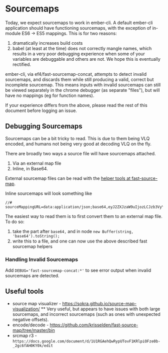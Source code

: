 # Sourcemaps

Today, we expect sourcemaps to work in ember-cli. A default ember-cli
application should have functioning sourcemaps, with the exception of in-module
ES6 -> ES5 mappings. This is for two reasons:

1. dramatically increases build costs
2. babel (at least at the time) does not correctly mangle names, which results in
   a very poor debugging experience when some of your variables are debuggable
   and others are not. We hope this is eventually rectified.

ember-cli, via ef4/fast-sourcemap-concat, attempts to detect invalid sourcemaps,
and discards them while still producing a valid, correct but incomplete
sourcemap. This means inputs with invalid sourcemaps can still be viewed
separately in the chrome debugger (as separate "files"), but will have no
mappings (eg for function names).

If your experience differs from the above, please read the rest of
this document before logging an issue.

## Debugging Sourcemaps

Sourcemaps can be a bit tricky to read. This is due to them being VLQ encoded,
and humans not being very good at decoding VLQ on the fly.

There are broadly two ways a source file will have sourcemaps attached.

1. Via an external map file
2. Inline, in Base64.

External sourcemap files can be read with the [helper tools at
fast-source-map](https://github.com/krisselden/fast-source-map/tree/master/bin).

Inline sourcemaps will look something like

```
//# sourceMappingURL=data:application/json;base64,eyJ2ZXJzaW9uIjozLCJzb3VyY2VzIjpbImlubmVyL2ZpcnN0LmpzIiwiaW5uZXIvc2Vjb25kLmpzIl0sInNvdXJjZXNDb250ZW50IjpbImZ1bmN0aW9uIG1lYW5pbmdPZkxpZmUoKSB7XG4gIHRocm93IG5ldyBFcnJvcig0Mik7XG59XG5cbmZ1bmN0aW9uIGJvb20oKSB7XG4gIHRocm93IG5ldyBFcnJvcignYm9vbScpO1xufVxuIiwiZnVuY3Rpb24gc29tZXRoaW5nRWxzZSgpIHtcbiAgdGhyb3cgbmV3IEVycm9yKFwic29tZXRoaWduIGVsc2VcIik7XG59XG4iXSwibmFtZXMiOltdLCJtYXBwaW5ncyI6IkFBQUE7QUFDQTtBQUNBO0FBQ0E7QUFDQTtBQUNBO0FBQ0E7O0FDTkE7QUFDQTtBQUNBOyIsImZpbGUiOiJhbGwtaW5uZXIuanMifQ==
```

The easiest way to read them is to first convert them to an external map file.
To do so:

1. take the part after `base64,` and in node `new Buffer(string, 'base64').toString();`
2. write this to a file, and one can now use the above described fast sourcemap
   helpers

### Handling Invalid Sourcemaps

Add `DEBUG='fast-sourcemap-concat:*'` to see error output when invalid
sourcemaps are detected.

## Useful tools

- source map visualizer - https://sokra.github.io/source-map-visualization/ \*\*
  Very useful, but appears to have issues with both large sourcemaps, and
  incorrect sourcemaps (such as ones with unexpected negative offsets).
- encode/decode - https://github.com/krisselden/fast-source-map/tree/master/bin
- srcmap r3 - `https://docs.google.com/document/d/1U1RGAehQwRypUTovF1KRlpiOFze0b-_2gc6fAH0KY0k/edit`
